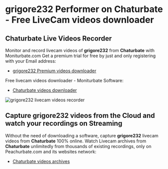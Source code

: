 # grigore232 Performer on Chaturbate - Free LiveCam videos downloader

## Chaturbate Live Videos Recorder

Monitor and record livecam videos of **grigore232** from **Chaturbate** with Moniturbate.com
Get a premium trial for free by just and only registering with your Email address:
* [grigore232 Premium videos downloader](https://moniturbate.com/request-demo-licence-key.html)

Free livecam videos downloader - Moniturbate Software:
* [Chaturbate videos downloader](https://moniturbate.com/moniturbate-download-software.html)

![grigore232 livecam videos recorder](https://peachurnet.com/templates/moniturbate-software.png)


## Capture grigore232 videos from the Cloud and watch your recordings on Streaming

Without the need of downloading a software, capture **grigore232** livecam videos from **Chaturbate** 100% online.
Watch Livecam archives from **Chaturbate** unlimitedly from thousands of existing recordings, only on Peachurbate.com and its websites network:
* [Chaturbate videos archives](https://peachurnet.com/)
